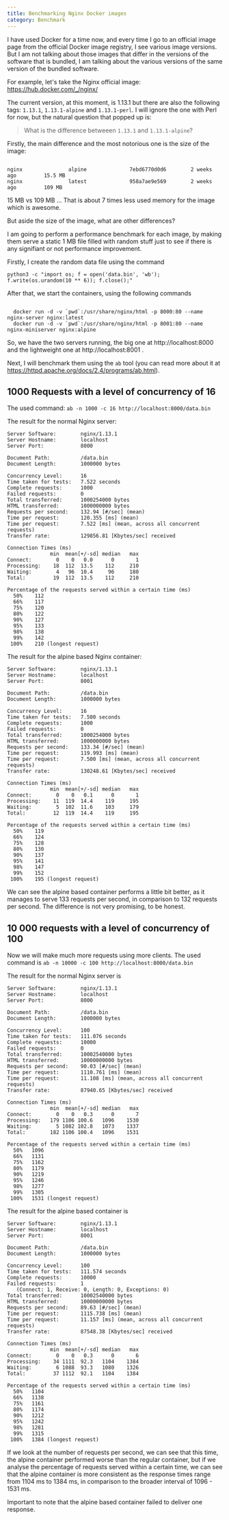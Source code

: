 ```yaml
---
title: Benchmarking Nginx Docker images
category: Benchmark
---
```


I have used Docker for a time now, and every time I go to an official
image page from the official Docker image registry, I see various image
versions. But I am not talking about those images that differ in the
versions of the software that is bundled, I am talking about the various
versions of the same version of the bundled software.

For example, let's take the Nginx official image: https://hub.docker.com/_/nginx/

The current version, at this moment, is 1.13.1 but there are also the following
tags: ``1.13.1``, ``1.13.1-alpine`` and ``1.13.1-perl``. I will ignore
the one with Perl for now, but the natural question that popped up is:

> What is the difference betweeen ``1.13.1`` and ``1.13.1-alpine``?

Firstly, the main difference and the most notorious one is the size of the image:

```

nginx               alpine              7ebd6770d0d6        2 weeks ago         15.5 MB
nginx               latest              958a7ae9e569        2 weeks ago         109 MB

```

15 MB vs 109 MB ... That is about 7 times less used memory for the image which
is awesome.

But aside the size of the image, what are other differences?

I am going to perform a performance benchmark for each image, by making them
serve a static 1 MB file filled with random stuff just to see if there is any
signifiant or not performance improvement.

Firstly, I create the random data file using the command

```
python3 -c "import os; f = open('data.bin', 'wb'); f.write(os.urandom(10 ** 6)); f.close();"
```

After that, we start the containers, using the following commands

```

  docker run -d -v `pwd`:/usr/share/nginx/html -p 8000:80 --name nginx-server nginx:latest
  docker run -d -v `pwd`:/usr/share/nginx/html -p 8001:80 --name nginx-miniserver nginx:alpine

```

So, we have the two servers running, the big one at http://localhost:8000 and the
lightweight one at http://localhost:8001 .

Next, I will benchmark them using the ``ab`` tool (you can read more about it at
  https://httpd.apache.org/docs/2.4/programs/ab.html).


## 1000 Requests with a level of concurrency of 16



The used command: ``ab -n 1000 -c 16 http://localhost:8000/data.bin``


The result for the normal Nginx server:

```
Server Software:        nginx/1.13.1
Server Hostname:        localhost
Server Port:            8000

Document Path:          /data.bin
Document Length:        1000000 bytes

Concurrency Level:      16
Time taken for tests:   7.522 seconds
Complete requests:      1000
Failed requests:        0
Total transferred:      1000254000 bytes
HTML transferred:       1000000000 bytes
Requests per second:    132.94 [#/sec] (mean)
Time per request:       120.355 [ms] (mean)
Time per request:       7.522 [ms] (mean, across all concurrent requests)
Transfer rate:          129856.81 [Kbytes/sec] received

Connection Times (ms)
              min  mean[+/-sd] median   max
Connect:        0    0   0.0      0       1
Processing:    18  112  13.5    112     210
Waiting:        4   96  10.4     96     180
Total:         19  112  13.5    112     210

Percentage of the requests served within a certain time (ms)
  50%    112
  66%    117
  75%    120
  80%    122
  90%    127
  95%    133
  98%    138
  99%    142
 100%    210 (longest request)

```

The result for the alpine based Nginx container:

```
Server Software:        nginx/1.13.1
Server Hostname:        localhost
Server Port:            8001

Document Path:          /data.bin
Document Length:        1000000 bytes

Concurrency Level:      16
Time taken for tests:   7.500 seconds
Complete requests:      1000
Failed requests:        0
Total transferred:      1000254000 bytes
HTML transferred:       1000000000 bytes
Requests per second:    133.34 [#/sec] (mean)
Time per request:       119.993 [ms] (mean)
Time per request:       7.500 [ms] (mean, across all concurrent requests)
Transfer rate:          130248.61 [Kbytes/sec] received

Connection Times (ms)
              min  mean[+/-sd] median   max
Connect:        0    0   0.1      0       1
Processing:    11  119  14.4    119     195
Waiting:        5  102  11.6    103     179
Total:         12  119  14.4    119     195

Percentage of the requests served within a certain time (ms)
  50%    119
  66%    124
  75%    128
  80%    130
  90%    137
  95%    141
  98%    147
  99%    152
 100%    195 (longest request)
```

We can see the alpine based container performs a little bit better, as it
manages to serve 133 requests per second, in comparison to 132 requests per
second. The difference is not very promising, to be honest.

## 10 000 requests with a level of concurrency of 100

Now we will make much more requests using more clients. The used command
is ``ab -n 10000 -c 100 http://localhost:8000/data.bin``

The result for the normal Nginx server is

```
Server Software:        nginx/1.13.1
Server Hostname:        localhost
Server Port:            8000

Document Path:          /data.bin
Document Length:        1000000 bytes

Concurrency Level:      100
Time taken for tests:   111.076 seconds
Complete requests:      10000
Failed requests:        0
Total transferred:      10002540000 bytes
HTML transferred:       10000000000 bytes
Requests per second:    90.03 [#/sec] (mean)
Time per request:       1110.761 [ms] (mean)
Time per request:       11.108 [ms] (mean, across all concurrent requests)
Transfer rate:          87940.65 [Kbytes/sec] received

Connection Times (ms)
              min  mean[+/-sd] median   max
Connect:        0    0   0.3      0       7
Processing:   179 1106 100.6   1096    1530
Waiting:        5 1082 102.8   1073    1337
Total:        182 1106 100.4   1096    1531

Percentage of the requests served within a certain time (ms)
  50%   1096
  66%   1131
  75%   1162
  80%   1179
  90%   1219
  95%   1246
  98%   1277
  99%   1305
 100%   1531 (longest request)
```

The result for the alpine based container is

```
Server Software:        nginx/1.13.1
Server Hostname:        localhost
Server Port:            8001

Document Path:          /data.bin
Document Length:        1000000 bytes

Concurrency Level:      100
Time taken for tests:   111.574 seconds
Complete requests:      10000
Failed requests:        1
   (Connect: 1, Receive: 0, Length: 0, Exceptions: 0)
Total transferred:      10002540000 bytes
HTML transferred:       10000000000 bytes
Requests per second:    89.63 [#/sec] (mean)
Time per request:       1115.738 [ms] (mean)
Time per request:       11.157 [ms] (mean, across all concurrent requests)
Transfer rate:          87548.38 [Kbytes/sec] received

Connection Times (ms)
              min  mean[+/-sd] median   max
Connect:        0    0   0.3      0       6
Processing:    34 1111  92.3   1104    1384
Waiting:        6 1088  93.3   1080    1326
Total:         37 1112  92.1   1104    1384

Percentage of the requests served within a certain time (ms)
  50%   1104
  66%   1138
  75%   1161
  80%   1174
  90%   1212
  95%   1242
  98%   1281
  99%   1315
 100%   1384 (longest request)
```

If we look at the number of requests per second, we can see that this time,
the alpine container performed worse than the regular container, but if we analyse
the percentage of requests served within a certain time, we can see that
the alpine container is more consistent as the response times range from 1104 ms
to 1384 ms, in comparison to the broader interval of 1096 - 1531 ms.

Important to note that the alpine based container failed to deliver one
response.
